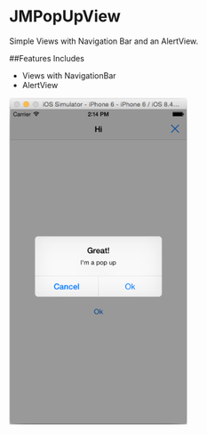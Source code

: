 # JMPopUpView
Simple Views with Navigation Bar and an AlertView.

##Features Includes

- Views with NavigationBar
- AlertView


<img src="Screenshots/Screenshot2.png" width="320px" />

